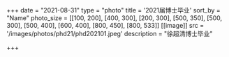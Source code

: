 +++
date = "2021-08-31"
type = "photo"
title = '2021届博士毕业'
sort_by = "Name"
photo_size = [[100, 200], [400, 300], [200, 300], [500, 350], [500, 300], [500, 400], [600, 400], [800, 450], [800, 533]]
[[image]]
src = '/images/photos/phd21/phd202101.jpeg'
description = "徐超清博士毕业"

+++